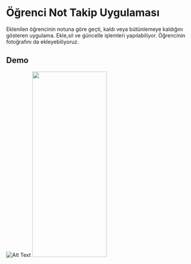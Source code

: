 # Öğrenci Not Takip Uygulaması

Eklenilen öğrencinin notuna göre geçti, kaldı veya bütünlemeye kaldığını gösteren uygulama. Ekle,sil ve güncelle işlemleri yapılabiliyor. Öğrencinin fotoğrafını da ekleyebiliyoruz.



## Demo


![Alt Text](https://im2.ezgif.com/tmp/ezgif-2-5518445c6a.gif)
<img src="https://im2.ezgif.com/tmp/ezgif-2-5518445c6a.gif" width="200" height="500" />
